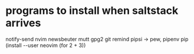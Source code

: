 # programs to install when saltstack arrives
notify-send
nvim
newsbeuter
mutt
gpg2
git
remind
pipsi -> pew, pipenv
pip (install --user neovim (for 2 + 3))

